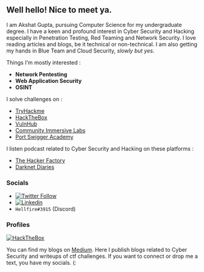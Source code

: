 ## Well hello! Nice to meet ya. 

I am Akshat Gupta, pursuing Computer Science for my undergraduate degree. I have a keen and profound interest in Cyber Security and Hacking especially in Penetration Testing, Red Teaming and Network Security. I love reading articles and blogs, be it technical or non-technical. I am also getting my hands in Blue Team and Cloud Security, *slowly but yes*. 

Things I'm mostly interested :

- **Network Pentesting**
- **Web Application Security**
- **OSINT**

I solve challenges on :

- [TryHackme](https://tryhackme.com)
- [HackTheBox](https://www.hackthebox.com/)
- [VulnHub](https://www.vulnhub.com/)
- [Community Immersive Labs](https://community.immersivelabs.online)
- [Port Swigger Academy](https://portswigger.net/web-security)

I listen podcast related to Cyber Security and Hacking on these platforms :

- [The Hacker Factory](https://www.itspmagazine.com/the-hacker-factory-podcast)
- [Darknet Diaries](https://darknetdiaries.com/)

### Socials 

- [![Twitter Follow](https://img.shields.io/twitter/follow/Hellfire0x01?style=social)](https://twitter.com/Hellfire0x01)
- [![Linkedin](https://img.shields.io/badge/linked-in-369?style=flat-square&logo=linkedin&logoColor=white&color=blue)](https://www.linkedin.com/in/akshat-gupta-2173b5193/)
- `Hellfire#3915` (Discord)

### Profiles

<!-- [![TryHackme](https://tryhackme-badges.s3.amazonaws.com/hellfire0x01.png)](https://tryhackme.com/p/hellfire0x01) -->
[![HackTheBox](https://www.hackthebox.com/badge/image/419226)](https://app.hackthebox.com/profile/419226)

You can find my blogs on [Medium](https://hellfire0x01.medium.com/). Here I publish blogs related to Cyber Security and writeups of ctf challenges. If you want to connect or drop me a text, you have my socials. (:

